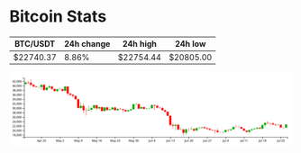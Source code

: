# Bitcoin Stats

BTC/USDT|24h change|24h high|24h low|
|---|---|---|---|
|$22740.37|8.86%|$22754.44|$20805.00|

<img src="./chart.svg">
